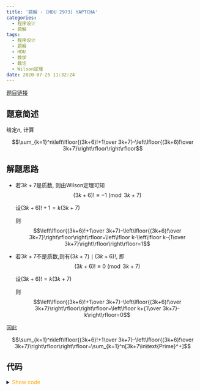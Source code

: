 ```yaml
---
title: '题解 - [HDU 2973] YAPTCHA'
categories:
  - 程序设计
  - 题解
tags:
  - 程序设计
  - 题解
  - HDU
  - 数学
  - 数论
  - Wilson定理
date: 2020-07-25 11:32:24
---
```

[题目链接](https://vjudge.net/problem/HDU-2973/origin)

<!-- more -->

## 题意简述

给定$n$, 计算

$$\sum_{k=1}^n\left\lfloor{(3k+6)!+1\over 3k+7}-\left\lfloor{(3k+6)!\over 3k+7}\right\rfloor\right\rfloor$$

## 解题思路

- 若$3k+7$是质数, 则由Wilson定理可知
  $$(3k+6)!\equiv-1\pmod{3k+7}$$

  设$(3k+6)!+1=k(3k+7)$

  则
  $$\left\lfloor{(3k+6)!+1\over 3k+7}-\left\lfloor{(3k+6)!\over 3k+7}\right\rfloor\right\rfloor=\left\lfloor k-\left\lfloor k-{1\over 3k+7}\right\rfloor\right\rfloor=1$$
- 若$3k+7$不是质数,则有$(3k+7)\mid(3k+6)!$, 即
  $$(3k+6)!\equiv 0\pmod{3k+7}$$

  设$(3k+6)!=k(3k+7)$

  则
  $$\left\lfloor{(3k+6)!+1\over 3k+7}-\left\lfloor{(3k+6)!\over 3k+7}\right\rfloor\right\rfloor=\left\lfloor k+{1\over 3k+7}-k\right\rfloor=0$$

因此

$$\sum_{k=1}^n\left\lfloor{(3k+6)!+1\over 3k+7}-\left\lfloor{(3k+6)!\over 3k+7}\right\rfloor\right\rfloor=\sum_{k=1}^n[3k+7\in\text{Prime}^+]$$

## 代码

<details>
<summary><font color='orange'>Show code</font></summary>

```cpp
/*
 * @Author: Tifa
 * @LastEditTime: 2020-07-25 11:32:24
 * @Description: HDOJ 2973
 */
const int M = 1e6 + 5, N = 3 * M + 7;

bool vis[N];
int  sum[M];

int main() {
  for (int i = 2; i < N; ++i)
    if (!vis[i])
      for (int j = 2; j * i < N; ++j) vis[j * i] = 1;
  for (int i = 1; i < M; ++i) sum[i] = sum[i - 1] + !vis[3 * i + 7];
  int kase;
  cin >> kase;
  while (kase--) {
    int n;
    cin >> n;
    cout << sum[n] << endl;
  }
}
```

</details>

